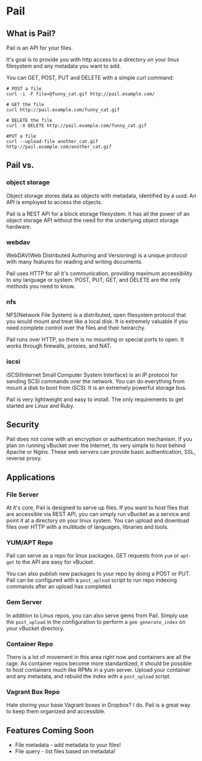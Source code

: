 # Pail

## What is Pail?
Pail is an API for your files.

It's goal is to provide you with http access to a directory on your linux filesystem and any metadata you want to add.

You can GET, POST, PUT and DELETE with a simple curl command:
```
# POST a file
curl -i -F file=@funny_cat.gif http://pail.example.com/

# GET the file
curl http://pail.example.com/funny_cat.gif

# DELETE the file
curl -X DELETE http://pail.example.com/funny_cat.gif

#PUT a file
curl --upload-file another_cat.gif http://pail.example.com/another_cat.gif
```

## Pail vs.
### object storage
Object storage stores data as objects with metadata, identified by a uuid. An API is employed to access the objects.

Pail is a REST API for a block storage filesystem. It has all the power of an object storage API without
the need for the underlying object storage hardware.

### webdav
WebDAV(Web Distributed Authoring and Versioning) is a unique protocol with many features for reading and writing documents.

Pail uses HTTP for all it's communication, providing maximum accessibility to any language or system. POST, PUT, GET, and DELETE are the only methods you need to know.

### nfs
NFS(Network File System) is a distributed, open filesystem protocol that you would mount and treat like a local disk.
It is extremely valuable if you need complete control over the files and their heirarchy.

Pail runs over HTTP, so there is no mounting or special ports to open. It works through firewalls, proxies, and NAT.

### iscsi
iSCSI(Internet Small Computer System Interface) is an IP protocol for sending SCSI commands over the network. You can do everything from mount a disk to boot from iSCSI. It is an extremely powerful storage bus.

Pail is very lightweight and easy to install. The only requirements to get started are Linux and Ruby.

## Security
Pail does not come with an encryption or authentication mechanism. If you plan on running vBucket over the Internet, its very simple to host behind Apache or Nginx. These web servers can provide basic authentication, SSL, reverse proxy.

## Applications

### File Server
At it's core, Pail is designed to serve up files. If you want to host files that are accessible via REST API, you can simply run vBucket as a service and point it at a directory on your linux system. You can upload and download files over HTTP with a multitude of languages, libraries and tools.

### YUM/APT Repo
Pail can serve as a repo for linux packages. GET requests from `yum` or `apt-get` to the API are easy for vBucket.

You can also publish new packages to your repo by doing a POST or PUT. Pail can be configured with a `post_upload` script to run repo indexing commands after an upload has completed.

### Gem Server
In addition to Linux repos, you can also serve gems from Pail. Simply use the `post_upload` in the configuration to perform a `gem generate_index` on your vBucket directory.

### Container Repo
There is a lot of movement in this area right now and containers are all the rage. As container repos become more standardized, it should be possible to host containers much like RPMs in a yum server. Upload your container and any metadata, and rebuild the index with a `post_upload` script.

### Vagrant Box Repo
Hate storing your base Vagrant boxes in Dropbox? I do. Pail is a great way to keep them organized and accessible.


## Features Coming Soon
* File metadata - add metadata to your files!
* File query - list files based on metadata!
